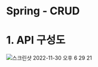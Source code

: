 # Spring - CRUD
# 1. API 구성도
![스크린샷 2022-11-30 오후 6 29 21](https://user-images.githubusercontent.com/117142323/204759139-1f20798f-4d7d-4693-977b-b6ade1c49459.png)
